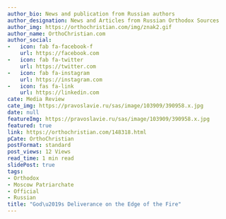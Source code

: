 ```yaml
---
author_bio: News and publication from Russian authors
author_designation: News and Articles from Russian Orthodox Sources
author_img: https://orthochristian.com/img/znak2.gif
author_name: OrthoChristian.com
author_social:
-   icon: fab fa-facebook-f
    url: https://facebook.com
-   icon: fab fa-twitter
    url: https://twitter.com
-   icon: fab fa-instagram
    url: https://instagram.com
-   icon: fas fa-link
    url: https://linkedin.com
cate: Media Review
cate_img: https://pravoslavie.ru/sas/image/103909/390958.x.jpg
date: null
featureImg: https://pravoslavie.ru/sas/image/103909/390958.x.jpg
featured: true
link: https://orthochristian.com/148318.html
pCate: OrthoChristian
postFormat: standard
post_views: 12 Views
read_time: 1 min read
slidePost: true
tags:
- Orthodox
- Moscow Patriarchate
- Official
- Russian
title: "God\u2019s Deliverance on the Edge of the Fire"
---
```

